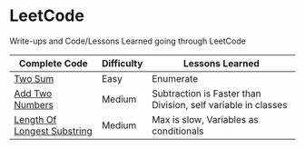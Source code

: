 LeetCode
========================
Write-ups and Code/Lessons Learned going through LeetCode

|Complete Code|Difficulty|Lessons Learned|
|------|-----|------|
|[Two Sum](TwoSum)|Easy|Enumerate|
[Add Two Numbers](AddTwoNumbers)|Medium|Subtraction is Faster than Division, self variable in classes|
[Length Of Longest Substring](LengthOfLongestSubstring)|Medium|Max is slow, Variables as conditionals|

